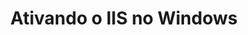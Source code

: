 ---
title: Ativando o IIS no Windows
layout: single
permalink: /manuais/instalar-api/
sidebar:
  nav: "docs"
---